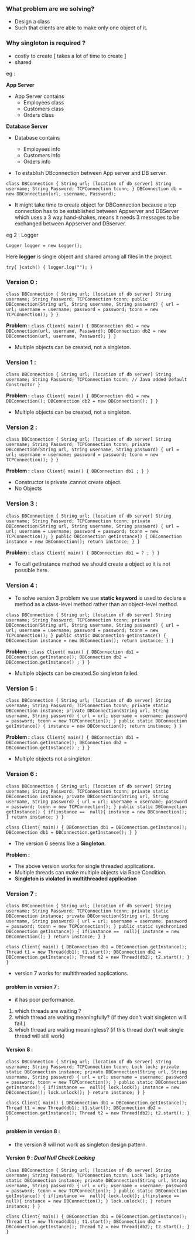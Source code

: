 ### **What problem are we solving?**
* Design a class
* Such that clients are able to make only one object of it.

### Why singleton is required ?
* costly to create [ takes a lot of time to create ]
* shared 

eg :


**App Server** 
* App Server contains 
    - Employees class                 
    - Customers class
    - Orders class

**Database Server**
* Database contains
    - Employees info
    - Customers info
    - Orders info

* To establish DBconnection between App server and DB server.

`class DBConnection {
String url; [location of db server]
String username;
String Password;
TCPConnection tconn;
}
DBConnection db = new DBConnection(url, username, Password);
`
* It might take time to create object for DBConnection because a tcp connection has to be established  between Appserver and DBServer which uses a 3 way hand-shakes, means it needs 3 messages to be exchanged between Appserver and DBserver.  

eg 2 : Logger

`Logger logger = new Logger();`

Here **logger** is single object and shared among all files in the project.

`try{
}catch() {
logger.log("");
}`

### **Version 0 :**

`class DBConnection {
String url; [location of db server]
String username;
String Password;
TCPConnection tconn;
public DBConnection(String url, String username, String password) {
  url = url;
username = username;
password = password;
tconn = new TCPConnection();
}
}`

**Problem :**
`class Client{
main() {
DBConnection db1 = new DBConnection(url, username, Password);
DBConnection db2 = new DBConnection(url, username, Password);
}
}`

* Multiple objects can be created, not a singleton.

### **Version 1 :**

`class DBConnection {
String url; [location of db server]
String username;
String Password;
TCPConnection tconn;
// Java added Default Constructor
}`

**Problem :**
`class Client{
main() {
DBConnection db1 = new DBConnection();
DBConnection db2 = new DBConnection();
}
}`

* Multiple objects can be created, not a singleton.

### **Version 2 :**

`class DBConnection {
String url; [location of db server]
String username;
String Password;
TCPConnection tconn;
private DBConnection(String url, String username, String password) {
url = url;
username = username;
password = password;
tconn = new TCPConnection();
}
}`

**Problem :**
`class Client{
main() {
DBConnection db1 ;
}
}`

* Constructor is private .cannot create object.
* No Objects 

### **Version 3 :**
`class DBConnection {
String url; [location of db server]
String username;
String Password;
TCPConnection tconn;
private DBConnection(String url, String username, String password) {
url = url;
username = username;
password = password;
tconn = new TCPConnection();
}
public DBConnection getInstance() {
DBConnection instance = new DBConnection();
return instance;
}
}`

**Problem :**
`class Client{
main() {
DBConnection db1 = ? ;
}
}`

* To call getInstance method we should create a object so it is not possible here.

### **Version 4 :**
* To solve version 3 problem we use **static keyword** is used to declare a method as a class-level method rather than an object-level method.

`class DBConnection {
String url; [location of db server]
String username;
String Password;
TCPConnection tconn;
private DBConnection(String url, String username, String password) {
url = url;
username = username;
password = password;
tconn = new TCPConnection();
}
public static DBConnection getInstance() {
DBConnection instance = new DBConnection();
return instance;
}
}`

**Problem :**
`class Client{
main() {
DBConnection db1 = DBConnection.getInstance();
DBConnection db2 = DBConnection.getInstance() ;
}
}`

* Multiple objects can be created.So singleton failed.

### **Version 5 :**

`class DBConnection {
String url; [location of db server]
String username;
String Password;
TCPConnection tconn;
private static DBConnection instance;
private DBConnection(String url, String username, String password) {
url = url;
username = username;
password = password;
tconn = new TCPConnection();
}
public static DBConnection getInstance() {
    instance = new DBConnection();
return instance;
}
}`

**Problem :**
`class Client{
main() {
DBConnection db1 = DBConnection.getInstance();
DBConnection db2 = DBConnection.getInstance() ;
}
}`

* Multiple objects not a singleton.


### **Version 6 :**

`class DBConnection {
String url; [location of db server]
String username;
String Password;
TCPConnection tconn;
private static DBConnection instance;
private DBConnection(String url, String username, String password) {
url = url;
username = username;
password = password;
tconn = new TCPConnection();
}
public static DBConnection getInstance() {
if(instance ==  null){
instance = new DBConnection();
}
return instance;
}
}`

`class Client{
main() {
DBConnection db1 = DBConnection.getInstance();
DBConnection db1 = DBConnection.getInstance();
}
}`

* The version 6 seems like a **Singleton**.

**Problem :**
* The above version works for single threaded applications.
* Multiple threads can make multiple objects via Race Condition.
* **Singleton is violated in multithreaded application**


### **Version 7 :**

`class DBConnection {
String url; [location of db server]
String username;
String Password;
TCPConnection tconn;
private static DBConnection instance;
private DBConnection(String url, String username, String password) {
url = url;
username = username;
password = password;
tconn = new TCPConnection();
}
public static synchronized DBConnection getInstance() {
if(instance ==  null){
instance = new DBConnection();
}
return instance;
}
}`

`class Client{
main() {
DBConnection db1 = DBConnection.getInstance();
Thread t1 = new Thread(db1);
t1.start();
DBConnection db2 = DBConnection.getInstance();
Thread t2 = new Thread(db2);
t2.start();
}
}`

* version 7 works for multithreaded applications.

#### problem in version 7 :
* it has poor performance.

1. which threads are waiting ?
2. which thread are waiting meaningfully? (if they don't wait singleton will fail.)
3. which thread are waiting meaningless? (if this thread don't wait single thread will still work)


#### Version 8 :
`class DBConnection {
String url; [location of db server]
String username;
String Password;
TCPConnection tconn;
Lock lock;
private static DBConnection instance;
private DBConnection(String url, String username, String password) {
url = url;
username = username;
password = password;
tconn = new TCPConnection();
}
public static DBConnection getInstance() {
if(instance ==  null){
lock.lock();
instance = new DBConnection();
lock.unlock();
}
return instance;
}
}`

`class Client{
main() {
DBConnection db1 = DBConnection.getInstance();
Thread t1 = new Thread(db1);
t1.start();
DBConnection db2 = DBConnection.getInstance();
Thread t2 = new Thread(db2);
t2.start();
}
}`

#### problem in version 8 :
* the version 8 will not work as singleton design pattern.


#### Version 9 : _Dual Null Check Locking_
`class DBConnection {
String url; [location of db server]
String username;
String Password;
TCPConnection tconn;
Lock lock;
private static DBConnection instance;
private DBConnection(String url, String username, String password) {
url = url;
username = username;
password = password;
tconn = new TCPConnection();
}
public static DBConnection getInstance() {
if(instance ==  null){
lock.lock();
if(instance == null){
instance = new DBConnection();
}
lock.unlock();
}
return instance;
}
}`

`class Client{
main() {
DBConnection db1 = DBConnection.getInstance();
Thread t1 = new Thread(db1);
t1.start();
DBConnection db2 = DBConnection.getInstance();
Thread t2 = new Thread(db2);
t2.start();
}
}`



